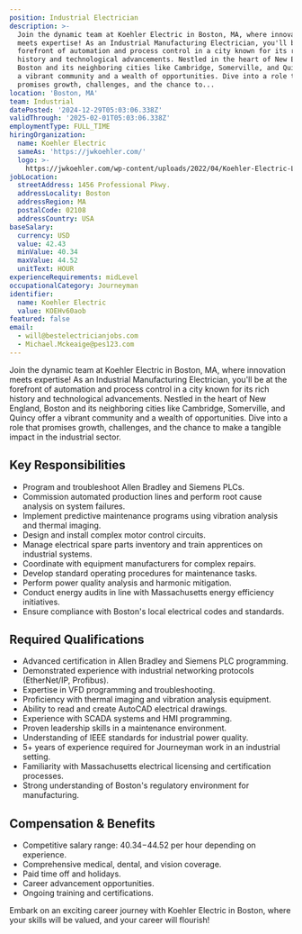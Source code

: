 ```yaml
---
position: Industrial Electrician
description: >-
  Join the dynamic team at Koehler Electric in Boston, MA, where innovation
  meets expertise! As an Industrial Manufacturing Electrician, you'll be at the
  forefront of automation and process control in a city known for its rich
  history and technological advancements. Nestled in the heart of New England,
  Boston and its neighboring cities like Cambridge, Somerville, and Quincy offer
  a vibrant community and a wealth of opportunities. Dive into a role that
  promises growth, challenges, and the chance to...
location: 'Boston, MA'
team: Industrial
datePosted: '2024-12-29T05:03:06.338Z'
validThrough: '2025-02-01T05:03:06.338Z'
employmentType: FULL_TIME
hiringOrganization:
  name: Koehler Electric
  sameAs: 'https://jwkoehler.com/'
  logo: >-
    https://jwkoehler.com/wp-content/uploads/2022/04/Koehler-Electric-Logo-2022-01.svg
jobLocation:
  streetAddress: 1456 Professional Pkwy.
  addressLocality: Boston
  addressRegion: MA
  postalCode: 02108
  addressCountry: USA
baseSalary:
  currency: USD
  value: 42.43
  minValue: 40.34
  maxValue: 44.52
  unitText: HOUR
experienceRequirements: midLevel
occupationalCategory: Journeyman
identifier:
  name: Koehler Electric
  value: KOEHv60aob
featured: false
email:
  - will@bestelectricianjobs.com
  - Michael.Mckeaige@pes123.com
---
```




Join the dynamic team at Koehler Electric in Boston, MA, where innovation meets expertise! As an Industrial Manufacturing Electrician, you'll be at the forefront of automation and process control in a city known for its rich history and technological advancements. Nestled in the heart of New England, Boston and its neighboring cities like Cambridge, Somerville, and Quincy offer a vibrant community and a wealth of opportunities. Dive into a role that promises growth, challenges, and the chance to make a tangible impact in the industrial sector.

## Key Responsibilities
- Program and troubleshoot Allen Bradley and Siemens PLCs.
- Commission automated production lines and perform root cause analysis on system failures.
- Implement predictive maintenance programs using vibration analysis and thermal imaging.
- Design and install complex motor control circuits.
- Manage electrical spare parts inventory and train apprentices on industrial systems.
- Coordinate with equipment manufacturers for complex repairs.
- Develop standard operating procedures for maintenance tasks.
- Perform power quality analysis and harmonic mitigation.
- Conduct energy audits in line with Massachusetts energy efficiency initiatives.
- Ensure compliance with Boston's local electrical codes and standards.

## Required Qualifications
- Advanced certification in Allen Bradley and Siemens PLC programming.
- Demonstrated experience with industrial networking protocols (EtherNet/IP, Profibus).
- Expertise in VFD programming and troubleshooting.
- Proficiency with thermal imaging and vibration analysis equipment.
- Ability to read and create AutoCAD electrical drawings.
- Experience with SCADA systems and HMI programming.
- Proven leadership skills in a maintenance environment.
- Understanding of IEEE standards for industrial power quality.
- 5+ years of experience required for Journeyman work in an industrial setting.
- Familiarity with Massachusetts electrical licensing and certification processes.
- Strong understanding of Boston's regulatory environment for manufacturing.

## Compensation & Benefits
- Competitive salary range: $40.34-$44.52 per hour depending on experience.
- Comprehensive medical, dental, and vision coverage.
- Paid time off and holidays.
- Career advancement opportunities.
- Ongoing training and certifications.

Embark on an exciting career journey with Koehler Electric in Boston, where your skills will be valued, and your career will flourish!